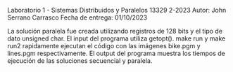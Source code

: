 Laboratorio 1 - Sistemas Distribuidos y Paralelos 13329 2-2023
Autor: John Serrano Carrasco
Fecha de entrega: 01/10/2023

La solución paralela fue creada utilizando registros de 128 bits y el tipo de dato unsigned char.
El input del programa utiliza getopt(). make run y make run2 rapidamente ejecutan el código con las imágenes
bike.pgm y lines.pgm respectivamente.
El output del programa muestra los tiempos de ejecución de las soluciones secuencial y paralela.